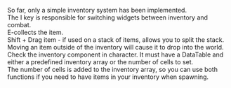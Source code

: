 So far, only a simple inventory system has been implemented.     
The I key is responsible for switching widgets between inventory and combat.    
E-collects the item.    
Shift + Drag item - if used on a stack of items, allows you to split the stack.    
Moving an item outside of the inventory will cause it to drop into the world.    
Check the inventory component in character. It must have a DataTable and either a predefined inventory array or the number of cells to set.     
The number of cells is added to the inventory array, so you can use both functions if you need to have items in your inventory when spawning.    